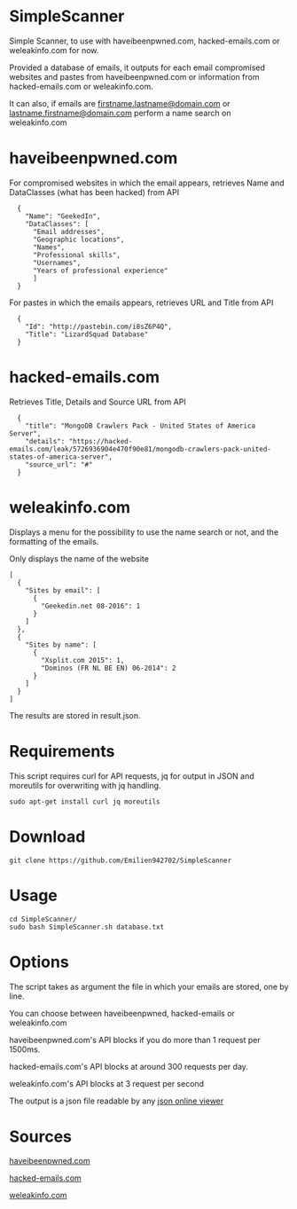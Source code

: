 # SimpleScanner
Simple Scanner, to use with haveibeenpwned.com, hacked-emails.com or weleakinfo.com for now. 


Provided a database of emails, it outputs for each email compromised websites and pastes from haveibeenpwned.com or information from hacked-emails.com or weleakinfo.com. 


It can also, if emails are firstname.lastname@domain.com or lastname.firstname@domain.com perform a name search on weleakinfo.com

# haveibeenpwned.com

For compromised websites in which the email appears, retrieves Name and DataClasses (what has been hacked) from API
```
  {
    "Name": "GeekedIn",
    "DataClasses": [
      "Email addresses",
      "Geographic locations",
      "Names",
      "Professional skills",
      "Usernames",
      "Years of professional experience"
      ]
  }
```

For pastes in which the emails appears, retrieves URL and Title from API
```
  {
    "Id": "http://pastebin.com/i8sZ6P4Q",
    "Title": "LizardSquad Database"
  }
```

# hacked-emails.com

Retrieves Title, Details and Source URL from API
```
  {
    "title": "MongoDB Crawlers Pack - United States of America Server",
    "details": "https://hacked-emails.com/leak/5726936904e470f90e81/mongodb-crawlers-pack-united-states-of-america-server",
    "source_url": "#"
  }
```

# weleakinfo.com

Displays a menu for the possibility to use the name search or not, and the formatting of the emails.

Only displays the name of the website
```
[
  {
    "Sites by email": [
      {
        "Geekedin.net 08-2016": 1
      }
    ]
  },
  {
    "Sites by name": [
      {
        "Xsplit.com 2015": 1,
        "Dominos (FR NL BE EN) 06-2014": 2
      }
    ]
  }
]
```




The results are stored in result.json.


# Requirements

This script requires curl for API requests, jq for output in JSON and moreutils for overwriting with jq handling.
```
sudo apt-get install curl jq moreutils
```
# Download
```
git clone https://github.com/Emilien942702/SimpleScanner
```
# Usage
```
cd SimpleScanner/
sudo bash SimpleScanner.sh database.txt
```
# Options
The script takes as argument the file in which your emails are stored, one by line.

You can choose between haveibeenpwned, hacked-emails or weleakinfo.com

haveibeenpwned.com's API blocks if you do more than 1 request per 1500ms.

hacked-emails.com's API blocks at around 300 requests per day.

weleakinfo.com's API blocks at 3 request per second


The output is a json file readable by any [json online viewer](http://json.bloople.net/)

# Sources
[haveibeenpwned.com](https://haveibeenpwned.com/)

[hacked-emails.com](https://hacked-emails.com/)

[weleakinfo.com](https://weleakinfo.com)
